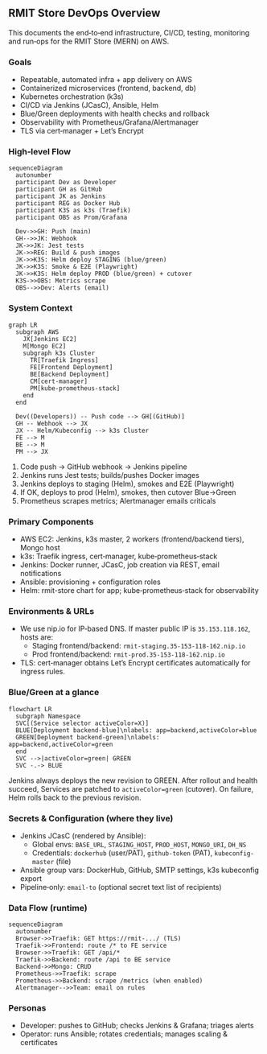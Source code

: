 ## RMIT Store DevOps Overview

This documents the end‑to‑end infrastructure, CI/CD, testing, monitoring and run‑ops for the RMIT Store (MERN) on AWS.

### Goals
- Repeatable, automated infra + app delivery on AWS
- Containerized microservices (frontend, backend, db)
- Kubernetes orchestration (k3s)
- CI/CD via Jenkins (JCasC), Ansible, Helm
- Blue/Green deployments with health checks and rollback
- Observability with Prometheus/Grafana/Alertmanager
- TLS via cert‑manager + Let’s Encrypt

### High‑level Flow
```mermaid
sequenceDiagram
  autonumber
  participant Dev as Developer
  participant GH as GitHub
  participant JK as Jenkins
  participant REG as Docker Hub
  participant K3S as k3s (Traefik)
  participant OBS as Prom/Grafana

  Dev->>GH: Push (main)
  GH-->>JK: Webhook
  JK->>JK: Jest tests
  JK->>REG: Build & push images
  JK->>K3S: Helm deploy STAGING (blue/green)
  JK->>K3S: Smoke & E2E (Playwright)
  JK->>K3S: Helm deploy PROD (blue/green) + cutover
  K3S->>OBS: Metrics scrape
  OBS-->>Dev: Alerts (email)
```

### System Context
```mermaid
graph LR
  subgraph AWS
    JX[Jenkins EC2]
    M[Mongo EC2]
    subgraph k3s Cluster
      TR[Traefik Ingress]
      FE[Frontend Deployment]
      BE[Backend Deployment]
      CM[cert-manager]
      PM[kube-prometheus-stack]
    end
  end

  Dev((Developers)) -- Push code --> GH[(GitHub)]
  GH -- Webhook --> JX
  JX -- Helm/Kubeconfig --> k3s Cluster
  FE --> M
  BE --> M
  PM --> JX
```
1) Code push → GitHub webhook → Jenkins pipeline
2) Jenkins runs Jest tests; builds/pushes Docker images
3) Jenkins deploys to staging (Helm), smokes and E2E (Playwright)
4) If OK, deploys to prod (Helm), smokes, then cutover Blue→Green
5) Prometheus scrapes metrics; Alertmanager emails criticals

### Primary Components
- AWS EC2: Jenkins, k3s master, 2 workers (frontend/backend tiers), Mongo host
- k3s: Traefik ingress, cert‑manager, kube‑prometheus‑stack
- Jenkins: Docker runner, JCasC, job creation via REST, email notifications
- Ansible: provisioning + configuration roles
- Helm: rmit-store chart for app; kube‑prometheus‑stack for observability

### Environments & URLs
- We use nip.io for IP‑based DNS. If master public IP is `35.153.118.162`, hosts are:
  - Staging frontend/backend: `rmit-staging.35-153-118-162.nip.io`
  - Prod frontend/backend:    `rmit-prod.35-153-118-162.nip.io`
- TLS: cert‑manager obtains Let’s Encrypt certificates automatically for ingress rules.

### Blue/Green at a glance
```mermaid
flowchart LR
  subgraph Namespace
  SVC[(Service selector activeColor=X)]
  BLUE[Deployment backend-blue]\nlabels: app=backend,activeColor=blue
  GREEN[Deployment backend-green]\nlabels: app=backend,activeColor=green
  end
  SVC -->|activeColor=green| GREEN
  SVC -.-> BLUE
```
Jenkins always deploys the new revision to GREEN. After rollout and health succeed, Services are patched to `activeColor=green` (cutover). On failure, Helm rolls back to the previous revision.

### Secrets & Configuration (where they live)
- Jenkins JCasC (rendered by Ansible):
  - Global envs: `BASE_URL`, `STAGING_HOST`, `PROD_HOST`, `MONGO_URI`, `DH_NS`
  - Credentials: `dockerhub` (user/PAT), `github-token` (PAT), `kubeconfig-master` (file)
- Ansible group vars: DockerHub, GitHub, SMTP settings, k3s kubeconfig export
- Pipeline‑only: `email-to` (optional secret text list of recipients)

### Data Flow (runtime)
```mermaid
sequenceDiagram
  autonumber
  Browser->>Traefik: GET https://rmit-.../ (TLS)
  Traefik->>Frontend: route /* to FE service
  Browser->>Traefik: GET /api/*
  Traefik->>Backend: route /api to BE service
  Backend->>Mongo: CRUD
  Prometheus->>Traefik: scrape
  Prometheus->>Backend: scrape /metrics (when enabled)
  Alertmanager-->>Team: email on rules
```

### Personas
- Developer: pushes to GitHub; checks Jenkins & Grafana; triages alerts
- Operator: runs Ansible; rotates credentials; manages scaling & certificates


